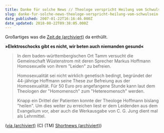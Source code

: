 ```yaml
---
title: Danke für solche News // Theologe verspricht Heilung vom Schwulsein
slug: danke-fur-solche-news-theologe-verspricht-heilung-vom-schwulsein
date_published: 2007-01-22T16:16:46.000Z
date_updated: 2018-08-22T09:38:05.000Z
---
```


Großartiges was die [Zeit.de (archiviert)](http://web.archive.org/web/20070123112446/http://www.zeit.de:80/2007/04/LsP-Schwule) da enthüllt.

**»Elektroschocks gibt es nicht, wir beten auch niemanden gesund«**

> In dem baden-württembergischen Ort Tamm versucht die Gemeinschaft Wüstenstrom mit deren Sprecher Markus Hoffmann Homosexuelle von ihrem "Leiden" zu befreien.
> 
> Homosexualität sei nicht wirklich genetisch bedingt, begründet der 44-jährige Hoffmann seine These zur Befreiung aus der Homosexualität. Für 50 Euro pro angefangene Stunde kann laut dem Theologen der "Homomensch" zum "Hetereomensch" werden.
> 
> Knapp ein Drittel der Patienten konnte der Theologe Hoffmann bislang "heilen". Um dies weiter zu erreichen liest er dem Leidenden aus dem Evangelium vor, aber auch die Werkausgabe von C. G. Jung dient mal als Lehrmittel.

([via (archiviert)](http://web.archive.org/web/20070320235350/http://shortnews.stern.de:80/shownews.cfm?id=652516) (C) (TM) [Shortnews (archiviert)](http://web.archive.org/web/20070405182944/http://www.shortnews.de:80/))
